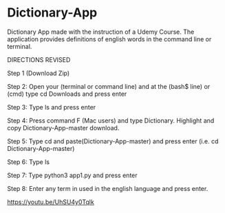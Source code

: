 # Dictionary-App
Dictionary App made with the instruction of a Udemy Course. The application provides definitions of english words in the command line or terminal. 


DIRECTIONS REVISED

Step 1 (Download Zip)

Step 2: Open your (terminal or command line) and at the (bash$ line) or (cmd) type cd Downloads and press enter

Step 3: Type ls and press enter

Step 4: Press command F (Mac users) and type Dictionary. Highlight and copy Dictionary-App-master download.

Step 5: Type cd and paste(Dictionary-App-master) and press enter (i.e. cd Dictionary-App-master)

Step 6: Type ls

Step 7: Type python3 app1.py and press enter

Step 8: Enter any term in used in the english language and press enter. 

https://youtu.be/UhSU4y0Tqlk
